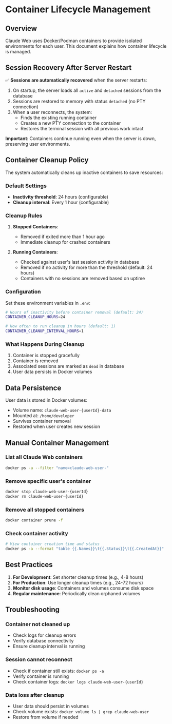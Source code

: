 # Container Lifecycle Management

## Overview

Claude Web uses Docker/Podman containers to provide isolated environments for each user. This document explains how container lifecycle is managed.

## Session Recovery After Server Restart

✅ **Sessions are automatically recovered** when the server restarts:

1. On startup, the server loads all `active` and `detached` sessions from the database
2. Sessions are restored to memory with status `detached` (no PTY connection)
3. When a user reconnects, the system:
   - Finds the existing running container
   - Creates a new PTY connection to the container
   - Restores the terminal session with all previous work intact

**Important**: Containers continue running even when the server is down, preserving user environments.

## Container Cleanup Policy

The system automatically cleans up inactive containers to save resources:

### Default Settings
- **Inactivity threshold**: 24 hours (configurable)
- **Cleanup interval**: Every 1 hour (configurable)

### Cleanup Rules

1. **Stopped Containers**:
   - Removed if exited more than 1 hour ago
   - Immediate cleanup for crashed containers

2. **Running Containers**:
   - Checked against user's last session activity in database
   - Removed if no activity for more than the threshold (default: 24 hours)
   - Containers with no sessions are removed based on uptime

### Configuration

Set these environment variables in `.env`:

```bash
# Hours of inactivity before container removal (default: 24)
CONTAINER_CLEANUP_HOURS=24

# How often to run cleanup in hours (default: 1)
CONTAINER_CLEANUP_INTERVAL_HOURS=1
```

### What Happens During Cleanup

1. Container is stopped gracefully
2. Container is removed
3. Associated sessions are marked as `dead` in database
4. User data persists in Docker volumes

## Data Persistence

User data is stored in Docker volumes:
- Volume name: `claude-web-user-{userId}-data`
- Mounted at: `/home/developer`
- Survives container removal
- Restored when user creates new session

## Manual Container Management

### List all Claude Web containers
```bash
docker ps -a --filter "name=claude-web-user-"
```

### Remove specific user's container
```bash
docker stop claude-web-user-{userId}
docker rm claude-web-user-{userId}
```

### Remove all stopped containers
```bash
docker container prune -f
```

### Check container activity
```bash
# View container creation time and status
docker ps -a --format "table {{.Names}}\t{{.Status}}\t{{.CreatedAt}}"
```

## Best Practices

1. **For Development**: Set shorter cleanup times (e.g., 4-8 hours)
2. **For Production**: Use longer cleanup times (e.g., 24-72 hours)
3. **Monitor disk usage**: Containers and volumes consume disk space
4. **Regular maintenance**: Periodically clean orphaned volumes

## Troubleshooting

### Container not cleaned up
- Check logs for cleanup errors
- Verify database connectivity
- Ensure cleanup interval is running

### Session cannot reconnect
- Check if container still exists: `docker ps -a`
- Verify container is running
- Check container logs: `docker logs claude-web-user-{userId}`

### Data loss after cleanup
- User data should persist in volumes
- Check volume exists: `docker volume ls | grep claude-web-user`
- Restore from volume if needed